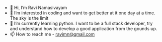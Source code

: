 - 👋 Hi, I’m Ravi Namasivayam
- 👀 I’m interested in coding and want to get better at it one day at a time.  The sky is the limit
- 🌱 I’m currently learning python.  I want to be a full stack developer, try and understand how to develop a good application from the gounds up.
- 📫 How to reach me - ravimn@gmail.com

<!---
ravimn/ravimn is a ✨ special ✨ repository because its `README.md` (this file) appears on your GitHub profile.
You can click the Preview link to take a look at your changes.
--->
